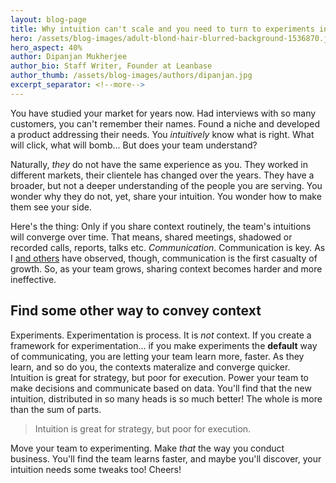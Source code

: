 ```yaml
---
layout: blog-page
title: Why intuition can't scale and you need to turn to experiments instead.
hero: /assets/blog-images/adult-blond-hair-blurred-background-1536870.jpg
hero_aspect: 40%
author: Dipanjan Mukherjee
author_bio: Staff Writer, Founder at Leanbase
author_thumb: /assets/blog-images/authors/dipanjan.jpg
excerpt_separator: <!--more-->
---
```


You have studied your market for years now. Had interviews with so many customers, you can't remember their names. Found a niche and developed a product addressing their needs. You _intuitively_ know what is right. What will click, what will bomb... But does your team understand?
<!--more-->

Naturally, *they* do not have the same experience as you. They worked in different markets, their clientele has changed over the years. They have a broader, but not a deeper understanding of the people you are serving. You wonder why they do not, yet, share your intuition. You wonder how to make them see your side.

Here's the thing: Only if you share context routinely, the team's intuitions will converge over time. That means, shared meetings, shadowed or recorded calls, reports, talks etc. *Communication*. Communication is key. As I [and others](https://www.effectiveengineer.com/blog/communication-first-casualty-of-teams-growth) have observed, though, communication is the first casualty of growth. So, as your team grows, sharing context becomes harder and more ineffective.

## Find some other way to convey context

Experiments. Experimentation is process. It is *not* context. If you create a framework for experimentation... if you make experiments the __default__ way of communicating, you are letting your team learn more, faster. As they learn, and so do you, the contexts materalize and converge quicker. Intuition is great for strategy, but poor for execution. Power your team to make decisions and communicate based on data. You'll find that the new intuition, distributed in so many heads is so much better! The whole is more than the sum of parts.

> Intuition is great for strategy, but poor for execution.

Move your team to experimenting. Make _that_ the way you conduct business. You'll find the team learns faster, and maybe you'll discover, your intuition needs some tweaks too! Cheers!